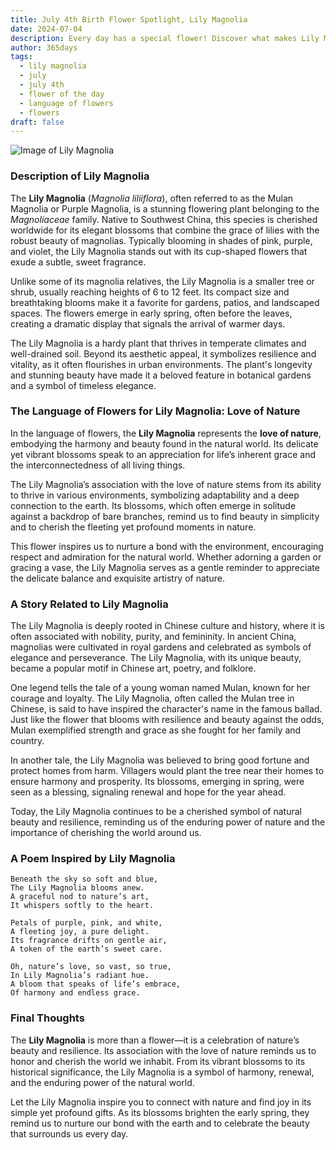 ```yaml
---
title: July 4th Birth Flower Spotlight, Lily Magnolia
date: 2024-07-04
description: Every day has a special flower! Discover what makes Lily Magnolia unique as today’s birth flower and its symbolic meaning.
author: 365days
tags:
  - lily magnolia
  - july
  - july 4th
  - flower of the day
  - language of flowers
  - flowers
draft: false
---
```


![Image of Lily Magnolia](https://cdn.pixabay.com/photo/2023/04/24/10/17/flowers-7947730_640.jpg#center)


### Description of Lily Magnolia

The **Lily Magnolia** (_Magnolia liliiflora_), often referred to as the Mulan Magnolia or Purple Magnolia, is a stunning flowering plant belonging to the _Magnoliaceae_ family. Native to Southwest China, this species is cherished worldwide for its elegant blossoms that combine the grace of lilies with the robust beauty of magnolias. Typically blooming in shades of pink, purple, and violet, the Lily Magnolia stands out with its cup-shaped flowers that exude a subtle, sweet fragrance.

Unlike some of its magnolia relatives, the Lily Magnolia is a smaller tree or shrub, usually reaching heights of 6 to 12 feet. Its compact size and breathtaking blooms make it a favorite for gardens, patios, and landscaped spaces. The flowers emerge in early spring, often before the leaves, creating a dramatic display that signals the arrival of warmer days.

The Lily Magnolia is a hardy plant that thrives in temperate climates and well-drained soil. Beyond its aesthetic appeal, it symbolizes resilience and vitality, as it often flourishes in urban environments. The plant's longevity and stunning beauty have made it a beloved feature in botanical gardens and a symbol of timeless elegance.

### The Language of Flowers for Lily Magnolia: Love of Nature

In the language of flowers, the **Lily Magnolia** represents the **love of nature**, embodying the harmony and beauty found in the natural world. Its delicate yet vibrant blossoms speak to an appreciation for life’s inherent grace and the interconnectedness of all living things.

The Lily Magnolia’s association with the love of nature stems from its ability to thrive in various environments, symbolizing adaptability and a deep connection to the earth. Its blossoms, which often emerge in solitude against a backdrop of bare branches, remind us to find beauty in simplicity and to cherish the fleeting yet profound moments in nature.

This flower inspires us to nurture a bond with the environment, encouraging respect and admiration for the natural world. Whether adorning a garden or gracing a vase, the Lily Magnolia serves as a gentle reminder to appreciate the delicate balance and exquisite artistry of nature.

### A Story Related to Lily Magnolia

The Lily Magnolia is deeply rooted in Chinese culture and history, where it is often associated with nobility, purity, and femininity. In ancient China, magnolias were cultivated in royal gardens and celebrated as symbols of elegance and perseverance. The Lily Magnolia, with its unique beauty, became a popular motif in Chinese art, poetry, and folklore.

One legend tells the tale of a young woman named Mulan, known for her courage and loyalty. The Lily Magnolia, often called the Mulan tree in Chinese, is said to have inspired the character's name in the famous ballad. Just like the flower that blooms with resilience and beauty against the odds, Mulan exemplified strength and grace as she fought for her family and country.

In another tale, the Lily Magnolia was believed to bring good fortune and protect homes from harm. Villagers would plant the tree near their homes to ensure harmony and prosperity. Its blossoms, emerging in spring, were seen as a blessing, signaling renewal and hope for the year ahead.

Today, the Lily Magnolia continues to be a cherished symbol of natural beauty and resilience, reminding us of the enduring power of nature and the importance of cherishing the world around us.

### A Poem Inspired by Lily Magnolia

```
Beneath the sky so soft and blue,  
The Lily Magnolia blooms anew.  
A graceful nod to nature’s art,  
It whispers softly to the heart.  

Petals of purple, pink, and white,  
A fleeting joy, a pure delight.  
Its fragrance drifts on gentle air,  
A token of the earth’s sweet care.  

Oh, nature’s love, so vast, so true,  
In Lily Magnolia’s radiant hue.  
A bloom that speaks of life’s embrace,  
Of harmony and endless grace.  
```

### Final Thoughts

The **Lily Magnolia** is more than a flower—it is a celebration of nature’s beauty and resilience. Its association with the love of nature reminds us to honor and cherish the world we inhabit. From its vibrant blossoms to its historical significance, the Lily Magnolia is a symbol of harmony, renewal, and the enduring power of the natural world.

Let the Lily Magnolia inspire you to connect with nature and find joy in its simple yet profound gifts. As its blossoms brighten the early spring, they remind us to nurture our bond with the earth and to celebrate the beauty that surrounds us every day.